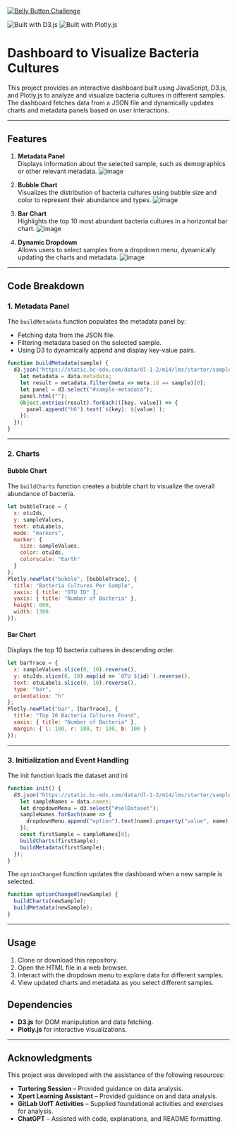 [![Belly Button Challenge](https://img.shields.io/badge/Belly%20Button%20Challenge-Live-orange)](https://cbilinski101.github.io/belly-button-challenge/)

![Built with D3.js](https://img.shields.io/badge/Built_with-D3.js-orange?logo=d3.js&logoColor=white)
![Built with Plotly.js](https://img.shields.io/badge/Built_with-Plotly.js-3b4d99?logo=plotly&logoColor=white)

# Dashboard to Visualize Bacteria Cultures

This project provides an interactive dashboard built using JavaScript, D3.js, and Plotly.js to analyze and visualize bacteria cultures in different samples. The dashboard fetches data from a JSON file and dynamically updates charts and metadata panels based on user interactions.

---

## Features

1. **Metadata Panel**  
   Displays information about the selected sample, such as demographics or other relevant metadata.
![image](https://github.com/user-attachments/assets/9cc443a6-1099-4a5e-ab4c-6f427d8c6f9c)

2. **Bubble Chart**  
   Visualizes the distribution of bacteria cultures using bubble size and color to represent their abundance and types.
![image](https://github.com/user-attachments/assets/a1c8c1f0-7987-462d-ab44-8411a0e660ef)

3. **Bar Chart**  
   Highlights the top 10 most abundant bacteria cultures in a horizontal bar chart.
![image](https://github.com/user-attachments/assets/dbaaf698-06ec-4cce-bb2e-815d7049a542)

4. **Dynamic Dropdown**  
   Allows users to select samples from a dropdown menu, dynamically updating the charts and metadata.
![image](https://github.com/user-attachments/assets/9a135448-2c01-4b6d-9218-e79ea571144b)

---

## Code Breakdown

### 1. **Metadata Panel**

The `buildMetadata` function populates the metadata panel by:
- Fetching data from the JSON file.
- Filtering metadata based on the selected sample.
- Using D3 to dynamically append and display key-value pairs.

```javascript
function buildMetadata(sample) {
  d3.json("https://static.bc-edx.com/data/dl-1-2/m14/lms/starter/samples.json").then((data) => {
    let metadata = data.metadata;
    let result = metadata.filter(meta => meta.id == sample)[0];
    let panel = d3.select("#sample-metadata");
    panel.html("");
    Object.entries(result).forEach(([key, value]) => {
      panel.append("h6").text(`${key}: ${value}`);
    });
  });
}
```

---

### 2. **Charts** 
#### **Bubble Chart**
The `buildCharts` function creates a bubble chart to visualize the overall abundance of bacteria.

```javascript
let bubbleTrace = {
  x: otuIds,
  y: sampleValues,
  text: otuLabels,
  mode: "markers",
  marker: {
    size: sampleValues,
    color: otuIds,
    colorscale: "Earth"
  }
};
Plotly.newPlot("bubble", [bubbleTrace], {
  title: "Bacteria Cultures Per Sample",
  xaxis: { title: "OTU ID" },
  yaxis: { title: "Number of Bacteria" },
  height: 600,
  width: 1300
});
```
#### **Bar Chart**
Displays the top 10 bacteria cultures in descending order.

```javascript
let barTrace = {
  x: sampleValues.slice(0, 10).reverse(),
  y: otuIds.slice(0, 10).map(id => `OTU ${id}`).reverse(),
  text: otuLabels.slice(0, 10).reverse(),
  type: "bar",
  orientation: "h"
};
Plotly.newPlot("bar", [barTrace], {
  title: "Top 10 Bacteria Cultures Found",
  xaxis: { title: "Number of Bacteria" },
  margin: { l: 100, r: 100, t: 100, b: 100 }
});
```
---

### 3. **Initialization and Event Handling** 
The init function loads the dataset and ini

```javascript
function init() {
  d3.json("https://static.bc-edx.com/data/dl-1-2/m14/lms/starter/samples.json").then((data) => {
    let sampleNames = data.names;
    let dropdownMenu = d3.select("#selDataset");
    sampleNames.forEach(name => {
      dropdownMenu.append("option").text(name).property("value", name);
    });
    const firstSample = sampleNames[0];
    buildCharts(firstSample);
    buildMetadata(firstSample);
  });
}
```
The `optionChanged` function updates the dashboard when a new sample is selected.

```javascript
function optionChanged(newSample) {
  buildCharts(newSample);
  buildMetadata(newSample);
}
```
---
## Usage 

1. Clone or download this repository.
2. Open the HTML file in a web browser.
3. Interact with the dropdown menu to explore data for different samples.
4. View updated charts and metadata as you select different samples.

## Dependencies

* **D3.js** for DOM manipulation and data fetching.
* **Plotly.js** for interactive visualizations.

---

## Acknowledgments

This project was developed with the assistance of the following resources:

- **Turtoring Session** – Provided guidance on data analysis.
- **Xpert Learning Assistant** – Provided guidance on and data analysis.
- **GitLab UofT Activities** – Supplied foundational activities and exercises for analysis.
- **ChatGPT** – Assisted with code, explanations, and README formatting. 
